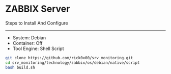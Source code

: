 # ZABBIX Server

Steps to Install And Configure

---

- System: Debian
- Container: Off
- Tool Engine: Shell Script

```bash
git clone https://github.com/rick0x00/srv_monitoring.git
cd srv_monitoring/technology/zabbix/os/debian/native/script
bash build.sh
```
